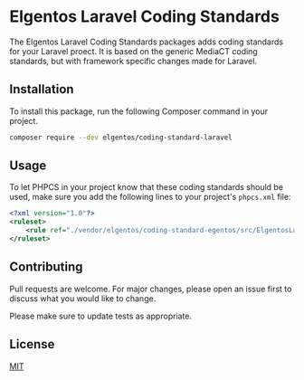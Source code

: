 # Elgentos Laravel Coding Standards

The Elgentos Laravel Coding Standards packages adds coding standards for your
Laravel proect. It is based on the generic MediaCT coding standards, but with
framework specific changes made for Laravel.

## Installation

To install this package, run the following Composer command in your project.

```bash
composer require --dev elgentos/coding-standard-laravel
```

## Usage

To let PHPCS in your project know that these coding standards should be used,
make sure you add the following lines to your project's `phpcs.xml` file:

```xml
<?xml version="1.0"?>
<ruleset>
    <rule ref="./vendor/elgentos/coding-standard-egentos/src/ElgentosLaravel"/>
</ruleset>
```

## Contributing
Pull requests are welcome. For major changes, please open an issue first to 
discuss what you would like to change.

Please make sure to update tests as appropriate.

## License
[MIT](https://choosealicense.com/licenses/mit/)
